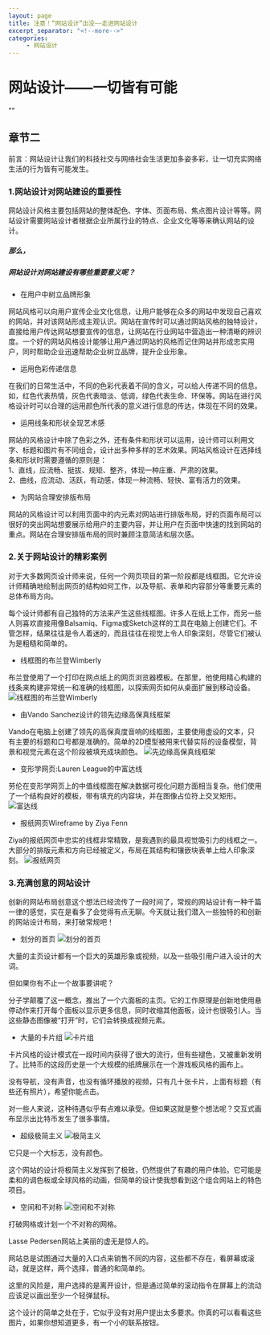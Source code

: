 ```yaml
---
layout: page
title: 注意！“网站设计”出没——走进网站设计
excerpt_separator: "<!--more-->"
categories:
     - 网站设计
---
```

# 网站设计——一切皆有可能
"<!--more-->"
## 章节二
前言：网站设计让我们的科技社交与网络社会生活更加多姿多彩，让一切充实网络生活的行为皆有可能发生。
### 1.网站设计对网站建设的重要性
网站设计风格主要包括网站的整体配色、字体、页面布局、焦点图片设计等等。网站设计需要网站设计者根据企业所属行业的特点、企业文化等等来确认网站的设计。    

##### 那么，
##### 网站设计对网站建设有哪些重要意义呢？
* 在用户中树立品牌形象

网站风格可以向用户宣传企业文化信息，让用户能够在众多的网站中发现自己喜欢的网站，并对该网站形成主观认识。网站在宣传时可以通过网站风格的独特设计，直接给用户传达网站想要宣传的信息，让网站在行业网站中营造出一种清晰的辨识度。一个好的网站风格设计能够让用户通过网站的风格而记住网站并形成忠实用户，同时帮助企业迅速帮助企业树立品牌，提升企业形象。
* 运用色彩传递信息

在我们的日常生活中，不同的色彩代表着不同的含义，可以给人传递不同的信息。如，红色代表热情，灰色代表暗淡、低调，绿色代表生命、环保等。网站在进行风格设计时可以合理的运用颜色所代表的意义进行信息的传达，体现在不同的效果。
* 运用线条和形状全现艺术感

网站的风格设计中除了色彩之外，还有条件和形状可以运用，设计师可以利用文字、标题和图片有不同组合，设计出多种多样的艺术效果。网站风格设计在选择线条和形状时需要遵循的原则是：  
1、直线，应流畅、挺拔、规矩、整齐，体现一种庄重、严肃的效果。  
2、曲线，应流动、活跃，有动感，体现一种流畅、轻快、富有活力的效果。
* 为网站合理安排版布局

网站的风格设计可以利用页面中的内元素对网站进行排版布局，好的页面布局可以很好的突出网站想要展示给用户的主要内容，并让用户在页面中快速的找到网站的重点。网站在合理安排版布局的同时兼顾注意简洁和层次感。

### 2.关于网站设计的精彩案例
对于大多数网页设计师来说，任何一个网页项目的第一阶段都是线框图。它允许设计师精确地绘制出网页的结构如何工作，以及导航、表单和内容部分等重要元素的总体布局方向。

每个设计师都有自己独特的方法来产生这些线框图。许多人在纸上工作，而另一些人则喜欢直接用像Balsamiq、Figma或Sketch这样的工具在电脑上创建它们。不管怎样，结果往往是令人着迷的，而且往往在视觉上令人印象深刻，尽管它们被认为是粗糙和简单的。
* 线框图的布兰登Wimberly

布兰登使用了一个打印在网点纸上的网页浏览器模板。在那里，他使用精心构建的线条来构建非常统一和准确的线框图，以探索网页如何从桌面扩展到移动设备。
![线框图的布兰登Wimberly](https://www.sumaart.com/media/images/20171212/15130667706276.jpg)

* 由Vando Sanchez设计的领先边缘高保真线框架

Vando在电脑上创建了领先的高保真度音响的线框图，主要使用虚设的文本，只有主要的标题和口号都是准确的。简单的2D模型被用来代替实际的设备模型，背景和视觉元素在这个阶段被填充成块颜色。
![先边缘高保真线框架](https://www.sumaart.com/media/images/20171212/15130667911445.jpg)

* 变形学网页:Lauren League的中富达线

劳伦在变形学网页上的中值线框图在解决数据可视化问题方面相当复杂。他们使用了一个结构良好的模板，带有填充的内容块，并在图像占位符上交叉矩形。
![富达线](https://www.sumaart.com/media/images/20171212/15130668846192.jpg)
* 报纸网页Wireframe by Ziya Fenn

Ziya的报纸网页中忠实的线框非常精致，是我遇到的最具视觉吸引力的线框之一。大部分的排版元素和方向已经被定义，布局在其结构和镶嵌块表单上给人印象深刻。
![报纸网页](https://www.sumaart.com/media/images/20171212/15130669263202.jpg)

### 3.充满创意的网站设计
创新的网站布局创意这个想法已经流传了一段时间了，常规的网站设计有一种千篇一律的感觉，实在是看多了会觉得有点无聊。今天就让我们潜入一些独特的和创新的网站设计布局，来打破常规吧！
* 划分的首页
![划分的首页](https://www.sumaarts.com/media/file/20191012/1570866968311932.jpg)  

大量的主页设计都有一个巨大的英雄形象或视频，以及一些吸引用户进入设计的大词。

但如果你有不止一个故事要讲呢？

分子学颠覆了这一概念，推出了一个六面板的主页。它的工作原理是创新地使用悬停动作来打开每个面板以显示更多信息，同时收缩其他面板，设计也很吸引人。当这些静态图像被“打开”时，它们会转换成视频元素。

* 大量的卡片组
![卡片组](https://www.sumaarts.com/media/file/20191012/1570866981907249.jpg)  

卡片风格的设计模式在一段时间内获得了很大的流行，但有些褪色，又被重新发明了。比特币的这段历史是一个大规模的纸牌展示在一个游戏板风格的画布上。

没有导航，没有声音，也没有循环播放的视频，只有几十张卡片，上面有标题（有些还有照片），希望你能点击。

对一些人来说，这种待遇似乎有点难以承受。但如果这就是整个想法呢？交互式画布显示出比特币发生了很多事情。

* 超级极简主义
![极简主义](https://www.sumaarts.com/media/file/20191012/1570866991625256.jpg) 

它只是一个大标志，没有颜色。

这个网站的设计将极简主义发挥到了极致，仍然提供了有趣的用户体验。它可能是柔和的调色板或全球风格的动画，但简单的设计使我想看到这个组合网站上的特色项目。

* 空间和不对称
![空间和不对称](https://www.sumaarts.com/media/file/20191012/1570867032259975.jpg)   

打破网格或计划一个不对称的网格。

Lasse Pedersen网站上美丽的虚无是惊人的。

网站总是试图通过大量的入口点来销售不同的内容，这些都不存在，看屏幕或滚动，就是这样，两个选择，普通的和简单的。

这里的风险是，用户选择的是离开设计，但是通过简单的滚动指令在屏幕上的流动应该足以画出至少一个轻弹鼠标。

这个设计的简单之处在于，它似乎没有对用户提出太多要求。你真的可以看看这些图片，如果你想知道更多，有一个小的联系按钮。
